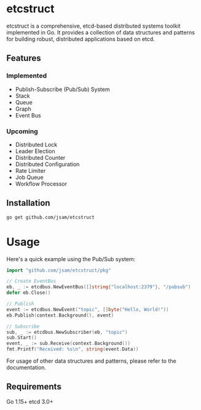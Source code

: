 # etcstruct

etcstruct is a comprehensive, etcd-based distributed systems toolkit implemented in Go. It provides a collection of data structures and patterns for building robust, distributed applications based on etcd.

## Features

### Implemented
- Publish-Subscribe (Pub/Sub) System
- Stack
- Queue
- Graph
- Event Bus

### Upcoming
- Distributed Lock
- Leader Election
- Distributed Counter
- Distributed Configuration
- Rate Limiter
- Job Queue
- Workflow Processor

## Installation

```bash
go get github.com/jsam/etcstruct
```

# Usage

Here's a quick example using the Pub/Sub system:
```go
import "github.com/jsam/etcstruct/pkg"

// Create EventBus
eb, _ := etcdbus.NewEventBus([]string{"localhost:2379"}, "/pubsub")
defer eb.Close()

// Publish
event := etcdbus.NewEvent("topic", []byte("Hello, World!"))
eb.Publish(context.Background(), event)

// Subscribe
sub, _ := etcdbus.NewSubscriber(eb, "topic")
sub.Start()
event, _ := sub.Receive(context.Background())
fmt.Printf("Received: %s\n", string(event.Data))
```

For usage of other data structures and patterns, please refer to the documentation.

## Requirements

Go 1.15+
etcd 3.0+